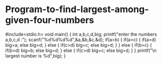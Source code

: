 # Program-to-find-largest-among-given-four-numbers
#include<stdio.h>
void main()
{
int a,b,c,d,big;
printf("enter the numbers a,b,c,d :");
scanf("%d%d%d%d",&a,&b,&c,&d);
if(a>b)
      {
      if(a>c)
             {
             if(a>d)
             big=a;
             else
             big=d;
             }
             else
                 {
                 if(c>d)
                 big=c;
                 else
                 big=d;
                 }
          }
          else
              {
              if(b>c)
                    {
                     if(b>d)
                     big=b;
                     else
                     big=d;
                     }
               else
                   {
                   if(c>d)
                   big=c;
                   else
                   big=d;
                   }
                 }
printf("\n largest number is %d",big);
}
